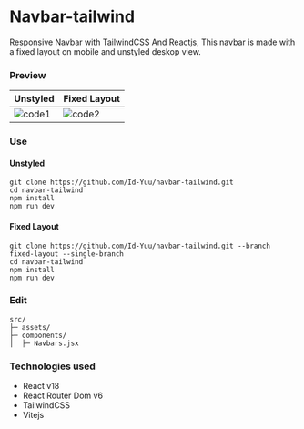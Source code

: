 # Navbar-tailwind
Responsive Navbar with TailwindCSS And Reactjs, This navbar is made with a fixed layout on mobile and unstyled deskop view.

### Preview
| Unstyled     | Fixed Layout |
| ---      | ---       |
| ![code1](https://user-images.githubusercontent.com/122996864/223096454-edbc4698-fc0f-405c-a32a-948e747bbf31.gif) | ![code2](https://user-images.githubusercontent.com/122996864/223402653-bf5a2b61-fb83-428f-818f-f671dba8f43a.gif) |


### Use
#### Unstyled
```
git clone https://github.com/Id-Yuu/navbar-tailwind.git
cd navbar-tailwind
npm install
npm run dev
```

#### Fixed Layout
```
git clone https://github.com/Id-Yuu/navbar-tailwind.git --branch fixed-layout --single-branch
cd navbar-tailwind
npm install
npm run dev
```

### Edit
```
src/
├─ assets/
├─ components/
│  ├─ Navbars.jsx
```

### Technologies used
* React v18
* React Router Dom v6
* TailwindCSS
* Vitejs
